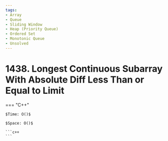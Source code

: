 ```yaml
---
tags:
- Array
- Queue
- Sliding Window
- Heap (Priority Queue)
- Ordered Set
- Monotonic Queue
- Unsolved
---
```



# 1438. Longest Continuous Subarray With Absolute Diff Less Than or Equal to Limit

=== "C++"

    $Time: O()$

    $Space: O()$

    ```c++
    ```
